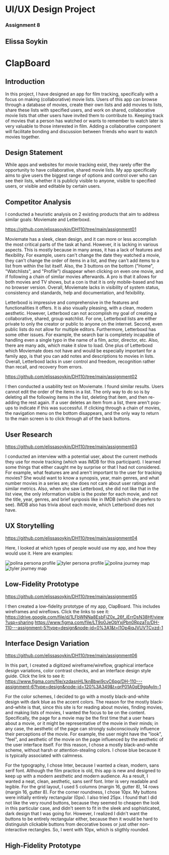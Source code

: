 # UI/UX Design Project
### Assignment 8
## Elissa Soykin

# ClapBoard

## Introduction
In this project, I have designed an app for film tracking, specifically with a focus on making (collaborative) movie lists. Users of this app can browse through a database of movies, create their own lists and add movies to lists, share these lists with specified users, and work on shared, collaborative movie lists that other users have invited them to contribute to. Keeping track of movies that a person has watched or wants to remember to watch later is very valuable to those interested in film. Adding a collaborative component will facilitate bonding and discussion between friends who want to watch movies together.

## Design Statement
While apps and websites for movie tracking exist, they rarely offer the opportunity to have collaborative, shared movie lists. My app specifically aims to give users the biggest range of options and control over who can see their lists, whether it is publicly visible to anyone, visible to specified users, or visible and editable by certain users.

## Competitor Analysis
I conducted a heuristic analysis on 2 existing products that aim to address similar goals: Moviemate and Letterboxd. 

https://github.com/elissasoykin/DH110/tree/main/assignment01

Moviemate has a sleek, clean design, and it can more or less accomplish the most critical parts of the task at hand. However, it is lacking in various aspects. This is mostly because in many areas, it has a lack of features and flexibility. For example, users can't change the date they watched a movie, they can't change the order of items in a list, and they can't add items to a list from within the list itself. Also, the 3 buttons on the bottom ("Home", "Watchlists", and "Profile") disappear when clicking on even one movie, and if following a chain of similar movies afterwards. A pro is that it allows for both movies and TV shows, but a con is that it is only mobile-based and has no browser version. Overall, Moviemate lacks in visibility of system status, consistency and standards, help and documentation, and felxibility.

Letterboxd is impressive and comprehensive in the features and functionalities it offers. It is also visually pleasing, with a clean, modern aesthetic. However, Letterboxd can not accomplish my goal of creating a collaborative, shared, group watchlist. For one, Letterboxd lists are either private to only the creator or public to anyone on the internet. Second, even public lists do not allow for multiple editors. Furthermore, Letterboxd has some other issues. For example, the search bar is completely incapable of handling even a single typo in the name of a film, actor, director, etc. Also, there are many ads, which make it slow to load. One plus of Letterboxd which Moviemate does not have and would be especially important for a family app, is that you can add notes and descriptions to movies in lists. Overall, Letterboxd lacks in user control and freedom, recognition rather than recall, and recovery from errors.

https://github.com/elissasoykin/DH110/tree/main/assignment02 

I then conducted a usability test on Moviemate. I found similar results. Users cannot edit the order of the items in a list. The only way to do so is by deleting all the following items in the list, deleting that item, and then re-adding the rest again. If a user deletes an item from a list, there aren't pop-ups to indicate if this was successful. If clicking through a chain of movies, the navigation menu on the bottom disappears, and the only way to return to the main screen is to click through all of the back buttons.

## User Research
https://github.com/elissasoykin/DH110/tree/main/assignment03

I conducted an interview with a potential user, about the current methods they use for movie tracking (which was IMDB for this participant). I learned some things that either caught me by surprise or that I had not considered. For example, what features are and aren't important to the user for tracking movies? She would want to know a synopsis, year, main genres, and what number movies in a series are; she does not care about user ratings and similar metrics. Also, when she saw Letterboxd, she did not like that in the list view, the only information visible is the poster for each movie, and not the title, year, genres, and brief synposis like in IMDB (which she prefers to see). IMDB also has trivia about each movie, which Letterboxd does not have.

## UX Storytelling
https://github.com/elissasoykin/DH110/tree/main/assignment04

Here, I looked at which types of people would use my app, and how they would use it. Here are examples:

![polina persona profile](/assignment04/persona-profile-1.png)
![tyler persona profile](/assignment04/persona-profile-2.png)
![polina journey map](/assignment04/journey-map-1.png)
![tyler journey map](/assignment04/journey-map-2.png)

## Low-Fidelity Prototype
https://github.com/elissasoykin/DH110/tree/main/assignment05

I then created a low-fidelity prototype of my app, ClapBoard. This includes wireframes and wireflows. Click the links to see it:
https://drive.google.com/file/d/1LFbWNNa8EsbFiZ0x_26f_iErrDsN38Hf/view?usp=sharing
https://www.figma.com/file/LT9o0JeObYxjPbn0RpzaTo/DH-110---assignment-5?type=design&node-id=0%3A1&t=I1Op4iqJVUVTCvzd-1

## Interface Design Variation 
https://github.com/elissasoykin/DH110/tree/main/assignment06

In this part, I created a digitized wireframe/wireflow, graphical interface design variations, color contrast checks, and an interface design style guide. Click the link to see it:
https://www.figma.com/file/xzdasnHL1knBbwi9cvC6pg/DH-110---assignment-6?type=design&node-id=120%3A349&t=qrP01A0qE9gpAyIn-1

For the color schemes, I decided to go with a mostly black-and-white design with dark blue as the accent colors. The reason for the mostly black-and-white is that, since this site is for reading about movies, finding movies, and making lists of movies, I wanted the focus to be on the content. Specifically, the page for a movie may be the first time that a user hears about a movie, or it might be representative of the movie in their minds; in any case, the aesthetic of the page can strongly subconsciously influence their perceptions of the movie. For example, the user might have the "look", "feel", and aesthetic of the movie on the page influenced by the aesthetic of the user interface itself. For this reason, I chose a mostly black-and-white scheme, without harsh or attention-stealing colors. I chose blue because it is typically associated with calmness.

For the typography, I chose Inter, because I wanted a clean, modern, sans serif font. Although the film practice is old, this app is new and designed to keep up with a modern aesthetic and modern audience. As a result, I wanted a neat, clean, aesthetic, sans serif font. Inter is very readable and legible. For the grid layout, I used 5 columns (margin 16, gutter 8), 14 rows (margin 16, gutter 8). For the corner roundness, I chose 10px. My buttons were initially entirely rectangular (0px). I also tried 25px. I found that I did not like the very round buttons, because they seemed to cheapen the look in this particular case, and didn't seem to fit in the sleek and sophisticated, dark design that I was going for. However, I realized I didn't want the buttons to be entirely rectangular either, because then it would be hard to distinguish clickable buttons from decorative boxes or just other non-interactive rectangles. So, I went with 10px, which is sligthly rounded.

## High-Fidelity Prototype


